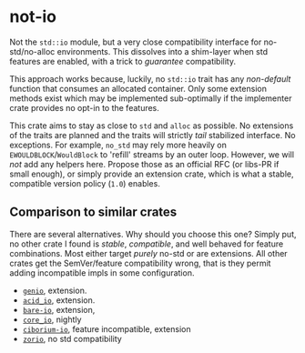 # not-io

Not the `std::io` module, but a very close compatibility interface for
no-std/no-alloc environments. This dissolves into a shim-layer when std
features are enabled, with a trick to _guarantee_ compatibility.

This approach works because, luckily, no `std::io` trait has any _non-default_
function that consumes an allocated container. Only some extension methods
exist which may be implemented sub-optimally if the implementer crate provides
no opt-in to the features.

This crate aims to stay as close to `std` and `alloc` as possible. No
extensions of the traits are planned and the traits will strictly _tail_
stabilized interface. No exceptions. For example, `no_std` may rely more
heavily on `EWOULDBLOCK`/`WouldBlock` to 'refill' streams by an outer loop.
However, we will _not_ add any helpers here. Propose those as an official RFC
(or libs-PR if small enough), or simply provide an extension crate, which is
what a stable, compatible version policy (`1.0`) enables.

## Comparison to similar crates

There are several alternatives. Why should you choose this one? Simply put, no
other crate I found is *stable*, *compatible*, and well behaved for feature
combinations. Most either target _purely_ no-std or are extensions. All other
crates get the SemVer/feature compatibility wrong, that is they permit adding
incompatible impls in some configuration.

- [`genio`](https://docs.rs/genio), extension.
- [`acid_io`](https://docs.rs/acid_io), extension.
- [`bare-io`](https://docs.rs/bare-io), extension,
- [`core_io`](https://crates.io/crates/core_io), nightly
- [`ciborium-io`](https://docs.rs/ciborium-io), feature incompatible, extension
- [`zorio`](https://crates.io/crates/zorio), no std compatibility
